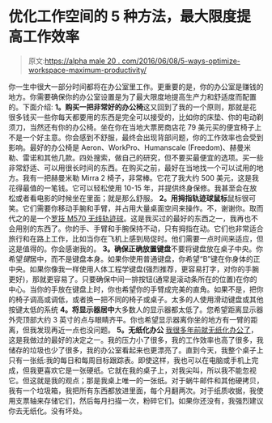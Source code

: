 # 优化工作空间的 5 种方法，最大限度提高工作效率

> 原文:[https://alpha male 20 . com/2016/06/08/5-ways-optimize-workspace-maximum-productivity/](https://alphamale20.com/2016/06/08/5-ways-optimize-workspace-maximum-productivity/)

你一生中很大一部分时间都将在办公室里工作。更重要的是，你的办公室是赚钱的地方。你需要确保你的办公室设置是为了最大限度地提高生产力和舒适度而配置的。下面介绍: **1。购买一把非常好的办公椅**这又回到了我的一个原则，那就是花很多钱买一些你每天都要用的东西是完全可以接受的，比如你的床垫、你的电动剃须刀，当然还有你的办公椅。坐在你在当地大票房商店花 79 美元买的便宜椅子上不是一个好主意。你会感到不舒服，最终会出现背部问题，你的工作效率也会受到影响。最好的办公椅是 Aeron、WorkPro、Humanscale (Freedom)、赫曼米勒、雷诺和其他几款。四处搜索，做自己的研究，但不要买最便宜的选项。买一些非常舒适、可以用很长时间的东西。在购买之前，最好在当地找一个可以试用的地方。我有一把赫曼米勒 Mirra 2 椅子，非常棒。它花了我大约 500 美元，这是我花得最值的一笔钱。它可以轻松使用 10-15 年，并提供终身保修。我甚至会在放松或者看电影的时候坐在里面；就是那么舒服。 **2。用拇指轨迹球鼠标**鼠标很可笑。它们需要你移动手腕和手臂，并占用大量桌面空间来操作。不，谢谢你。取而代之的是一个[罗技 M570 无线轨迹球](http://amzn.to/1PCcOcO)。这是我买过的最好的东西之一，我再也不会用别的东西了。你的手、手臂和手腕保持不动，只有拇指在动。它们也非常适合旅行和在路上工作，比如当你在飞机上感到局促时。他们需要一点时间来适应，但这是值得的。你会感谢我的。 **3。确保正确放置键盘**不要将键盘放在桌子中央。你希望*键*居中，而不是键盘本身。如果你使用普通键盘，你希望“B”键在你身体的正中央。如果你像我一样使用人体工程学键盘(强烈推荐，更容易打字，对你的手腕更好)，那就更容易了。只要确保中间一排按钮(通常是滚动条所在的位置)在你的中心。当你的手放在键盘上时，你也希望你的手臂成完美的直角。如果不是，把你的椅子调高或调低，或者换一把不同的椅子或桌子。太多的人使用滑动键盘或其他按键太低的系统 **4。将显示器居中**大多数人的显示器都太低了。您希望距离显示器外壳顶部大约 3 英寸的点与眼睛齐平。你也希望显示器离你坐的地方有一臂的距离，但我发现再近一点也没问题。 **5。无纸化办公** [我很多年前就无纸化办公了](http://www.sublimeyourtime.com/2012/01/14/going-paperless-2/)，这是我做过的最好的决定之一。我的压力小了很多，我的工作效率也高了很多，我储存的垃圾也少了很多，我的办公室看起来也更漂亮了。直到今天，我整个桌子上只有一张纸:我的每日和每周目标跟踪表。即使这样，我也可以在电脑或手机上完成，但我更喜欢它是一张硬纸。它就在我的桌子上，对我尖叫，所以我不能忽视它。但这就是我的观点；那是我桌上唯一的一张纸。对于蜗牛邮件和其他硬拷贝，我有一个垃圾箱，我把所有东西都放进里面，每个月翻两次。对于纸质收据，我使用支票轴来存储它们，然后每月扫描一次，粉碎它们。如果你还没有，我强烈建议你去无纸化。没有坏处。